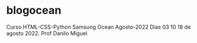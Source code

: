 # blogocean
Curso HTML-CSS-Python Samsung Ocean Agosto-2022
Dias 03 10 18 de agosto 2022.
Prof Danilo Miguel